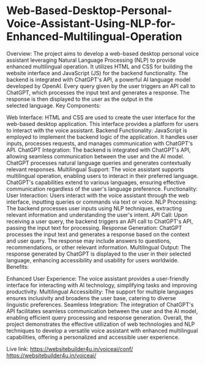# Web-Based-Desktop-Personal-Voice-Assistant-Using-NLP-for-Enhanced-Multilingual-Operation
Overview:
The project aims to develop a web-based desktop personal voice assistant leveraging Natural Language Processing (NLP) to provide enhanced multilingual operation. It utilizes HTML and CSS for building the website interface and JavaScript (JS) for the backend functionality. The backend is integrated with ChatGPT's API, a powerful AI language model developed by OpenAI. Every query given by the user triggers an API call to ChatGPT, which processes the input text and generates a response. The response is then displayed to the user as the output in the selected language.
Key Components:

Web Interface: HTML and CSS are used to create the user interface for the web-based desktop application. This interface provides a platform for users to interact with the voice assistant.
Backend Functionality: JavaScript is employed to implement the backend logic of the application. It handles user inputs, processes requests, and manages communication with ChatGPT's API.
ChatGPT Integration: The backend is integrated with ChatGPT's API, allowing seamless communication between the user and the AI model. ChatGPT processes natural language queries and generates contextually relevant responses.
Multilingual Support: The voice assistant supports multilingual operation, enabling users to interact in their preferred language. ChatGPT's capabilities extend to various languages, ensuring effective communication regardless of the user's language preference.
Functionality:
User Interaction: Users interact with the voice assistant through the web interface, inputting queries or commands via text or voice.
NLP Processing: The backend processes user inputs using NLP techniques, extracting relevant information and understanding the user's intent.
API Call: Upon receiving a user query, the backend triggers an API call to ChatGPT's API, passing the input text for processing.
Response Generation: ChatGPT processes the input text and generates a response based on the context and user query. The response may include answers to questions, recommendations, or other relevant information.
Multilingual Output: The response generated by ChatGPT is displayed to the user in their selected language, enhancing accessibility and usability for users worldwide.
Benefits:

Enhanced User Experience: The voice assistant provides a user-friendly interface for interacting with AI technology, simplifying tasks and improving productivity.
Multilingual Accessibility: The support for multiple languages ensures inclusivity and broadens the user base, catering to diverse linguistic preferences.
Seamless Integration: The integration of ChatGPT's API facilitates seamless communication between the user and the AI model, enabling efficient query processing and response generation.
Overall, the project demonstrates the effective utilization of web technologies and NLP techniques to develop a versatile voice assistant with enhanced multilingual capabilities, offering a personalized and accessible user experience.

Live link: https://websitebuilder4u.in/voiceai/conf/
https://websitebuilder4u.in/voiceai/

